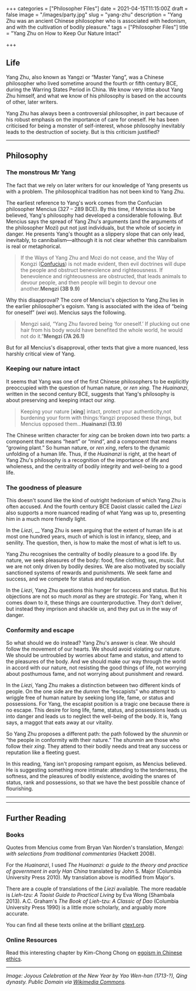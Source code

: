 +++
categories = ["Philosopher Files"]
date = 2021-04-15T11:15:00Z
draft = false
image = "/images/party.jpg"
slug = "yang-zhu"
description = "Yang Zhu was an ancient Chinese philosopher who is associated with hedonism, and with the cultivation of bodily pleasure."
tags = ["Philosopher Files"]
title = "Yang Zhu on How to Keep Our Nature Intact"

+++


## **Life**

Yang Zhu, also known as Yangzi or “Master Yang”, was a Chinese philosopher who lived sometime around the fourth or fifth century BCE, during the Warring States Period in China. We know very little about Yang Zhu himself, and what we know of his philosophy is based on the accounts of other, later writers.

Yang Zhu has always been a controversial philosopher, in part because of his robust emphasis on the importance of care for oneself. He has been criticised for being a monster of self-interest, whose philosophy inevitably leads to the destruction of society. But is this criticism justified?

---

## **Philosophy**

### The monstrous Mr Yang

The fact that we rely on later writers for our knowledge of Yang presents us with a problem. The philosophical tradition has not been kind to Yang Zhu.

The earliest reference to Yang's work comes from the Confucian philosopher Mencius (327 – 289 BCE). By this time, if Mencius is to be believed, Yang's philosophy had developed a considerable following. But Mencius says the spread of Yang Zhu's arguments (and the arguments of the philosopher Mozi) put not just individuals, but the whole of society in danger. He presents Yang's thought as a slippery slope that can only lead, inevitably, to cannibalism—although it is not clear whether this cannibalism is real or metaphorical.

> If the Ways of Yang Zhu and Mozi do not cease, and the Way of Kongzi ([Confucius](/confucius)) is not made evident, then evil doctrines will dupe the people and obstruct benevolence and righteousness. If benevolence and righteousness are obstructed, that leads animals to devour people, and then people will begin to devour one another.**Mengzi (3B 9.9)**

Why this disapproval? The core of Mencius's objection to Yang Zhu lies in the earlier philosopher's egoism. Yang is associated with the idea of “being for oneself” (_wei wo_). Mencius says the following.

> Mengzi said, “Yang Zhu favored being ‘for oneself.’ If plucking out one hair from his body would have benefited the whole world, he would not do it.”**Mengzi (7A 26.1)**

But for all Mencius's disapproval, other texts that give a more nuanced, less harshly critical view of Yang.

### **Keeping our nature intact**

It seems that Yang was one of the first Chinese philosophers to be explicitly preoccupied with the question of human nature, or _ren_  _xing_. The _Huainanzi_, written in the second century BCE, suggests that Yang's philosophy is about preserving and keeping intact our _xing_.

> Keeping your nature [**xing**] intact, protect your authenticity,not burdening your form with things:Yangzi proposed these things, but Mencius opposed them...**Huainanzi (13.9)**

The Chinese written character for _xing_ can be broken down into two parts: a component that means “heart” or “mind”, and a component that means “growing plant.” So human nature, or _ren xing_, refers to the dynamic unfolding of a human life. Thus, if the _Huainanzi_ is right, at the heart of Yang Zhu's philosophy is a recognition of the importance of life and wholeness, and the centrality of bodily integrity and well-being to a good life.

### The goodness of pleasure

This doesn't sound like the kind of outright hedonism of which Yang Zhu is often accused. And the fourth century BCE Daoist classic called the _Liezi_ also supports a more nuanced reading of what Yang was up to, presenting him in a much more friendly light.

In the _Liezi_, __ Yang Zhu is seen arguing that the extent of human life is at most one hundred years, much of which is lost in infancy, sleep, and senility. The question, then, is how to make the most of what is left to us.

Yang Zhu recognises the centrality of bodily pleasure to a good life. By nature, we seek pleasures of the body: food, fine clothing, sex, music. But we are not only driven by bodily desires. We are also motivated by socially sanctioned systems of rewards and punishments. We seek fame and success, and we compete for status and reputation.

In the _Liezi_, Yang Zhu questions this hunger for success and status. But his objections are not so much _moral_ as they are _strategic_. For Yang, when it comes down to it, these things are counterproductive. They don't deliver, but instead they imprison and shackle us, and they put us in the way of danger.

### Conformity and escape

So what should we do instead? Yang Zhu's answer is clear. We should follow the movement of our hearts. We should avoid violating our nature. We should be untroubled by worries about fame and status, and attend to the pleasures of the body. And we should make our way through the world in accord with our nature, not resisting the good things of life, not worrying about posthumous fame, and not worrying about punishment and reward.

In the _Liezi_, Yang Zhu makes a distinction between two different kinds of people. On the one side are the _dunren_ the “escapists” who attempt to wriggle free of human nature by seeking long life, fame, or status and possessions. For Yang, the escapist position is a tragic one because there _is_ no escape. This desire for long life, fame, status, and possessions leads us into danger and leads us to neglect the well-being of the body. It is, Yang says, a maggot that eats away at our vitality.

So Yang Zhu proposes a different path: the path followed by the _shunmin_ or “the people in conformity with their nature.” The _shunmin_ are those who follow their _xing_. They attend to their bodily needs and treat any success or reputation like a fleeting guest.

In this reading, Yang isn't proposing rampant egoism, as Mencius believed. He is suggesting something more intimate: attending to the tenderness, the softness, and the pleasures of bodily existence, avoiding the snares of status, rank and possessions, so that we have the best possible chance of flourishing.

---



---

## **Further Reading**

### **Books**

Quotes from Mencius come from Bryan Van Norden's translation, _Mengzi: with selections from traditional commentaries_ (Hackett 2008).

For the _Huainanzi_, I used _The Huainanzi: a guide to the theory and practice of government in early Han China_ translated by John S. Major (Columbia University Press 2010). My translation above is modified from Major's.

There are a couple of translations of the _Liezi_ available. The more readable is _Lieh-tzu: A Taoist Guide to Practical Living_ by Eva Wong (Shambala 2013). A.C. Graham's _The Book of Lieh-tzu: A Classic of Dao_ (Columbia University Press 1990) is a little more scholarly, and arguably more accurate.

You can find all these texts online at the brilliant [ctext.org](https://www.ctext.org).

### **Online Resources**

Read this interesting chapter by Kim-Chong Chong on [egoism in Chinese ethics](http://cw.routledge.com/ref/chinesephil/Egoism.pdf).

---



_Image: Joyous Celebration at the New Year by Yao Wen-han (1713-?), Qing dynasty. Public Domain via [Wikimedia Commons](https://commons.wikimedia.org/wiki/File:歲朝歡慶圖.jpg)._



